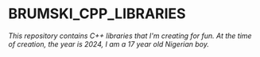 # BRUMSKI_CPP_LIBRARIES

*This repository contains C++ libraries that I'm creating for fun. At the time of creation, the year is 2024, I am a 17 year old Nigerian boy.*